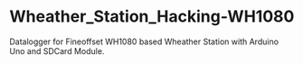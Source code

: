 # Wheather_Station_Hacking-WH1080
Datalogger for Fineoffset WH1080 based Wheather Station with Arduino Uno and SDCard Module.
